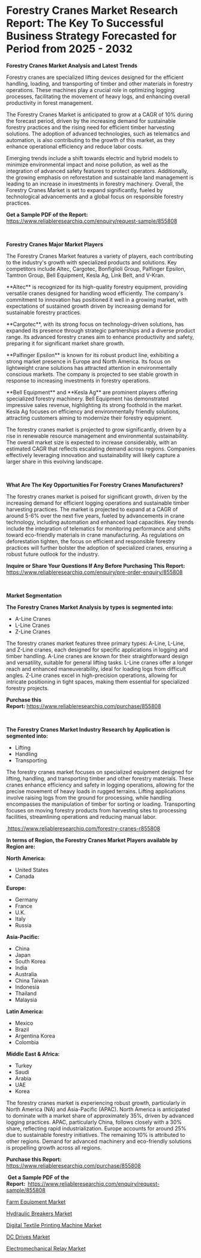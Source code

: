 <p><h1>Forestry Cranes Market Research Report: The Key To Successful Business Strategy Forecasted for Period from 2025 - 2032</h1></p><p><strong>Forestry Cranes Market Analysis and Latest Trends</strong></p>
<p><p>Forestry cranes are specialized lifting devices designed for the efficient handling, loading, and transporting of timber and other materials in forestry operations. These machines play a crucial role in optimizing logging processes, facilitating the movement of heavy logs, and enhancing overall productivity in forest management.</p><p>The Forestry Cranes Market is anticipated to grow at a CAGR of 10% during the forecast period, driven by the increasing demand for sustainable forestry practices and the rising need for efficient timber harvesting solutions. The adoption of advanced technologies, such as telematics and automation, is also contributing to the growth of this market, as they enhance operational efficiency and reduce labor costs.</p><p>Emerging trends include a shift towards electric and hybrid models to minimize environmental impact and noise pollution, as well as the integration of advanced safety features to protect operators. Additionally, the growing emphasis on reforestation and sustainable land management is leading to an increase in investments in forestry machinery. Overall, the Forestry Cranes Market is set to expand significantly, fueled by technological advancements and a global focus on responsible forestry practices.</p></p>
<p><strong>Get a Sample PDF of the Report:&nbsp;</strong> <a href="https://www.reliableresearchiq.com/enquiry/request-sample/855808?utm_campaign=1896&utm_medium=2&utm_source=Github&utm_content=ia&utm_term=08042025&utm_id=forestry-cranes">https://www.reliableresearchiq.com/enquiry/request-sample/855808</a></p>
<p>&nbsp;</p>
<p><strong>Forestry Cranes Major Market Players</strong></p>
<p><p>The Forestry Cranes Market features a variety of players, each contributing to the industry's growth with specialized products and solutions. Key competitors include Altec, Cargotec, Bonfiglioli Group, Palfinger Epsilon, Tamtron Group, Bell Equipment, Kesla Ag, Link Belt, and V-Kran.</p><p>**Altec** is recognized for its high-quality forestry equipment, providing versatile cranes designed for handling wood efficiently. The company's commitment to innovation has positioned it well in a growing market, with expectations of sustained growth driven by increasing demand for sustainable forestry practices.</p><p>**Cargotec**, with its strong focus on technology-driven solutions, has expanded its presence through strategic partnerships and a diverse product range. Its advanced forestry cranes aim to enhance productivity and safety, preparing it for significant market share growth.</p><p>**Palfinger Epsilon** is known for its robust product line, exhibiting a strong market presence in Europe and North America. Its focus on lightweight crane solutions has attracted attention in environmentally conscious markets. The company is projected to see stable growth in response to increasing investments in forestry operations.</p><p>**Bell Equipment** and **Kesla Ag** are prominent players offering specialized forestry machinery. Bell Equipment has demonstrated impressive sales revenue, highlighting its strong foothold in the market. Kesla Ag focuses on efficiency and environmentally friendly solutions, attracting customers aiming to modernize their forestry equipment.</p><p>The forestry cranes market is projected to grow significantly, driven by a rise in renewable resource management and environmental sustainability. The overall market size is expected to increase considerably, with an estimated CAGR that reflects escalating demand across regions. Companies effectively leveraging innovation and sustainability will likely capture a larger share in this evolving landscape.</p></p>
<p>&nbsp;</p>
<p><strong>What Are The Key Opportunities For Forestry Cranes Manufacturers?</strong></p>
<p><p>The forestry cranes market is poised for significant growth, driven by the increasing demand for efficient logging operations and sustainable timber harvesting practices. The market is projected to expand at a CAGR of around 5-6% over the next five years, fueled by advancements in crane technology, including automation and enhanced load capacities. Key trends include the integration of telematics for monitoring performance and shifts toward eco-friendly materials in crane manufacturing. As regulations on deforestation tighten, the focus on efficient and responsible forestry practices will further bolster the adoption of specialized cranes, ensuring a robust future outlook for the industry.</p></p>
<p><strong>Inquire or Share Your Questions If Any Before Purchasing This Report:</strong> <a href="https://www.reliableresearchiq.com/enquiry/pre-order-enquiry/855808?utm_campaign=1896&utm_medium=2&utm_source=Github&utm_content=ia&utm_term=08042025&utm_id=forestry-cranes">https://www.reliableresearchiq.com/enquiry/pre-order-enquiry/855808</a></p>
<p>&nbsp;</p>
<p><strong>Market Segmentation</strong></p>
<p><strong>The Forestry Cranes Market Analysis by types is segmented into:</strong></p>
<p><ul><li>A-Line Cranes</li><li>L-Line Cranes</li><li>Z-Line Cranes</li></ul></p>
<p><p>The forestry cranes market features three primary types: A-Line, L-Line, and Z-Line cranes, each designed for specific applications in logging and timber handling. A-Line cranes are known for their straightforward design and versatility, suitable for general lifting tasks. L-Line cranes offer a longer reach and enhanced maneuverability, ideal for loading logs from difficult angles. Z-Line cranes excel in high-precision operations, allowing for intricate positioning in tight spaces, making them essential for specialized forestry projects.</p></p>
<p><strong>Purchase this Report:&nbsp;</strong><a href="https://www.reliableresearchiq.com/purchase/855808?utm_campaign=1896&utm_medium=2&utm_source=Github&utm_content=ia&utm_term=08042025&utm_id=forestry-cranes">https://www.reliableresearchiq.com/purchase/855808</a></p>
<p>&nbsp;</p>
<p><strong>The Forestry Cranes Market Industry Research by Application is segmented into:</strong></p>
<p><ul><li>Lifting</li><li>Handling</li><li>Transporting</li></ul></p>
<p><p>The forestry cranes market focuses on specialized equipment designed for lifting, handling, and transporting timber and other forestry materials. These cranes enhance efficiency and safety in logging operations, allowing for the precise movement of heavy loads in rugged terrains. Lifting applications involve raising logs from the ground for processing, while handling encompasses the manipulation of timber for sorting or loading. Transporting focuses on moving forestry products from harvesting sites to processing facilities, streamlining operations and reducing manual labor.</p></p>
<p><a href="https://www.reliableresearchiq.com/forestry-cranes-r855808?utm_campaign=1896&utm_medium=2&utm_source=Github&utm_content=ia&utm_term=08042025&utm_id=forestry-cranes">&nbsp;https://www.reliableresearchiq.com/forestry-cranes-r855808</a></p>
<p><strong>In terms of Region, the Forestry Cranes Market Players available by Region are:</strong></p>
<p>
    <p> <strong> North America: </strong>
        <ul>
            <li>United States</li>
            <li>Canada</li>
        </ul>
        </p> 
    <p> <strong> Europe: </strong>
        <ul>
            <li>Germany</li>
            <li>France</li>
            <li>U.K.</li>
            <li>Italy</li>
            <li>Russia</li>
        </ul>
        </p> 
    <p> <strong> Asia-Pacific: </strong>
        <ul>
            <li>China</li>
            <li>Japan</li>
            <li>South Korea</li>
            <li>India</li>
            <li>Australia</li>
            <li>China Taiwan</li>
            <li>Indonesia</li>
            <li>Thailand</li>
            <li>Malaysia</li>
        </ul>
        </p> 
    <p> <strong> Latin America: </strong>
        <ul>
            <li>Mexico</li>
            <li>Brazil</li>
            <li>Argentina Korea</li>
            <li>Colombia</li>
        </ul>
        </p> 
    <p> <strong> Middle East & Africa: </strong>
        <ul>
            <li>Turkey</li>
            <li>Saudi</li>
            <li>Arabia</li>
            <li>UAE</li>
            <li>Korea</li>
        </ul>
    </p>
    </p>
<p><p>The forestry cranes market is experiencing robust growth, particularly in North America (NA) and Asia-Pacific (APAC). North America is anticipated to dominate with a market share of approximately 35%, driven by advanced logging practices. APAC, particularly China, follows closely with a 30% share, reflecting rapid industrialization. Europe accounts for around 25% due to sustainable forestry initiatives. The remaining 10% is attributed to other regions. Demand for advanced machinery and eco-friendly solutions is propelling growth across all regions.</p></p>
<p><strong>Purchase this Report: </strong><a href="https://www.reliableresearchiq.com/purchase/855808?utm_campaign=1896&utm_medium=2&utm_source=Github&utm_content=ia&utm_term=08042025&utm_id=forestry-cranes">https://www.reliableresearchiq.com/purchase/855808</a></p>
<p>&nbsp;<strong>Get a Sample PDF of the Report:&nbsp;&nbsp;</strong><a href="https://www.reliableresearchiq.com/enquiry/request-sample/855808?utm_campaign=1896&utm_medium=2&utm_source=Github&utm_content=ia&utm_term=08042025&utm_id=forestry-cranes">https://www.reliableresearchiq.com/enquiry/request-sample/855808</a></p>
<p><strong></strong></p>
<p><p><a href="https://github.com/meenafadilkh/Market-Research-Report-List-1/blob/main/farm-equipment-market.md?utm_campaign=1896&utm_medium=2&utm_source=Github&utm_content=ia&utm_term=08042025&utm_id=forestry-cranes">Farm Equipment Market</a></p><p><a href="https://github.com/roceljiabur/Market-Research-Report-List-1/blob/main/hydraulic-breakers-market.md?utm_campaign=1896&utm_medium=2&utm_source=Github&utm_content=ia&utm_term=08042025&utm_id=forestry-cranes">Hydraulic Breakers Market</a></p><p><a href="https://github.com/pupunhez/Market-Research-Report-List-1/blob/main/digital-textile-printing-machine-market.md?utm_campaign=1896&utm_medium=2&utm_source=Github&utm_content=ia&utm_term=08042025&utm_id=forestry-cranes">Digital Textile Printing Machine Market</a></p><p><a href="https://github.com/gaiusmelyna/Market-Research-Report-List-1/blob/main/dc-drives-market.md?utm_campaign=1896&utm_medium=2&utm_source=Github&utm_content=ia&utm_term=08042025&utm_id=forestry-cranes">DC Drives Market</a></p><p><a href="https://github.com/miehldobin1w/Market-Research-Report-List-1/blob/main/electromechanical-relay-market.md?utm_campaign=1896&utm_medium=2&utm_source=Github&utm_content=ia&utm_term=08042025&utm_id=forestry-cranes">Electromechanical Relay Market</a></p></p>
